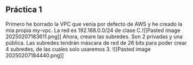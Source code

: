 ## Práctica 1
Primero he borrado la VPC que venia por defecto de AWS y he creado la mía propia my-vpc. La red es 192.168.0.0/24 de clase C.![[Pasted image 20250207183611.png]]
Ahora, creare las subredes. Son 2 privadas y una pública. Las subredes tendrán máscara de red de 26 bits para poder crear 4 subredes, de las cuales solo usaremos 3.
![[Pasted image 20250207184440.png]]
